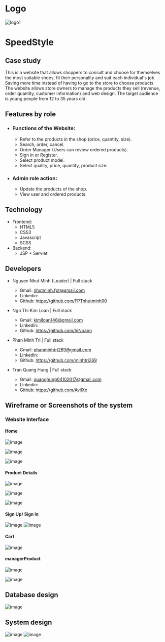 # Logo
![logo1](https://user-images.githubusercontent.com/90835621/153248185-0db4f6d0-af77-4921-9378-f9e085ab0f91.png)


# SpeedStyle

## Case study

This is a website that allows shoppers to consult and choose for themselves the most suitable shoes,
fit their personality and suit each individual's job. Saving more time instead of having to go to the store to choose products.
The website allows store owners to manage the products they sell (revenue, order quantity, customer information) and web design. The target audience is young people from 12 to 35 years old.

## Features by role

- ### Functions of the Website:
  
   - Refer to the products in the shop (price, quantity, size).
   - Search, order, cancel.
   - Order Manager (Users can review ordered products).
   - Sign in or Register.
   - Select product model.
   - Select quality, price, quantity, product size.

- ### Admin role action:
   - Update the products of the shop.
   - View user and ordered products.
   
 ## Technology

- Frontend:
    - HTML5
    - CSS3
    - Javascript
    - SCSS
- Backend:
   - JSP + Servlet
   
## Developers

- Nguyen Nhut Minh (Leader) | Full stack
    - Gmail: nhutminh.fpt@gmail.com
    - Linkedin:
    - Github: https://github.com/FPTnhutminh00
    
- Ngo Thi Kim Loan | Full stack
    - Gmail: kimlloan146@gmail.com
    - Linkedin:
    - Github: https://github.com/hiNoann
    
- Phan Minh Tri | Full stack
    - Gmail: phanminhtri269@gmail.com
    - Linkedin:
    - Github: https://github.com/minhtri269
    
- Tran Quang Hung | Full stack
    - Gmail: quanghung04102017@gmail.com
    - Linkedin:
    - Github: https://github.com/AvilXx

## Wireframe or Screenshots of the system
### Website Interface 
#### Home
![image](https://user-images.githubusercontent.com/90835621/158647456-e7eaefef-0914-4140-b0c1-1b4313cbc4ff.png)

![image](https://user-images.githubusercontent.com/90835621/158647512-aaaffa47-be80-4bc3-8f5b-65adc7f6a479.png)

![image](https://user-images.githubusercontent.com/90835621/158647572-0516c91a-1110-4fe3-8044-e67f655f2a20.png)

#### Product Details
![image](https://user-images.githubusercontent.com/90835621/158648857-90e168c4-7baf-473e-87bc-f48bd37ebd95.png)

![image](https://user-images.githubusercontent.com/90835621/158648896-a412b058-a3de-4ba4-84ff-a95c313df207.png)

![image](https://user-images.githubusercontent.com/90835621/158648928-e21835ed-d999-4d85-8bde-c65694ac815d.png)

#### Sign Up/ Sign In 
![image](https://user-images.githubusercontent.com/90835621/158648009-203a227f-d815-41d1-afe4-20b90b8c1621.png)
![image](https://user-images.githubusercontent.com/90835621/158648093-d71ae815-359b-4b7a-9dc6-935e0b4bd135.png)

#### Cart
![image](https://user-images.githubusercontent.com/90835621/157879317-c36f58bb-ea8b-4331-949c-569a87bac667.png)

#### managerProduct
![image](https://user-images.githubusercontent.com/90835621/158649691-405caf68-9eae-4ff3-92a5-a7608563282a.png)

![image](https://user-images.githubusercontent.com/90835621/158649727-f2d8f040-06cd-4ce9-9069-ed6d83783d1b.png)

## Database design
![image](https://user-images.githubusercontent.com/90835621/159840659-2597acab-68e9-4182-9cf2-db0369e08cc5.png)


## System design

![image](https://user-images.githubusercontent.com/90835621/156538073-fa799c0d-83cc-4232-af4d-1c8726597de8.png)
![image](https://user-images.githubusercontent.com/90835621/156538100-03f53bed-c968-43f2-89f6-3aa9975320b6.png)



